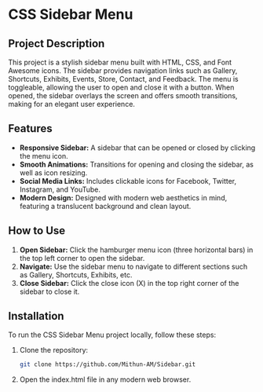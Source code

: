 # CSS Sidebar Menu

## Project Description

This project is a stylish sidebar menu built with HTML, CSS, and Font Awesome icons. The sidebar provides navigation links such as Gallery, Shortcuts, Exhibits, Events, Store, Contact, and Feedback. The menu is toggleable, allowing the user to open and close it with a button. When opened, the sidebar overlays the screen and offers smooth transitions, making for an elegant user experience.

## Features

- **Responsive Sidebar:** A sidebar that can be opened or closed by clicking the menu icon.
- **Smooth Animations:** Transitions for opening and closing the sidebar, as well as icon resizing.
- **Social Media Links:** Includes clickable icons for Facebook, Twitter, Instagram, and YouTube.
- **Modern Design:** Designed with modern web aesthetics in mind, featuring a translucent background and clean layout.

## How to Use

1. **Open Sidebar:** Click the hamburger menu icon (three horizontal bars) in the top left corner to open the sidebar.
2. **Navigate:** Use the sidebar menu to navigate to different sections such as Gallery, Shortcuts, Exhibits, etc.
3. **Close Sidebar:** Click the close icon (X) in the top right corner of the sidebar to close it.

## Installation

To run the CSS Sidebar Menu project locally, follow these steps:

1. Clone the repository:
   ```bash
   git clone https://github.com/Mithun-AM/Sidebar.git

2. Open the index.html file in any modern web browser.
